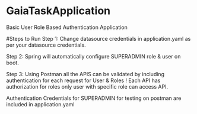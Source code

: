 # GaiaTaskApplication
Basic User Role Based Authentication Application

#Steps to Run
Step 1: Change datasource credentials in application.yaml as
per your datasource credentials. 

Step 2: Spring will automatically configure SUPERADMIN role & 
user on boot.

Step 3: Using Postman all the APIS can be validated by including
authentication for each request for User & Roles !
Each API has authorization for roles only user with specific
role can access API.

Authentication Credentials for SUPERADMIN for testing on postman are included  in application.yaml
